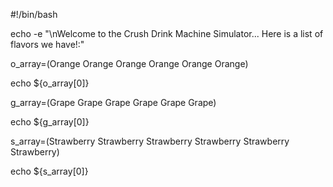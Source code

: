 #!/bin/bash

echo -e "\nWelcome to the Crush Drink Machine Simulator... Here is a list of flavors we have!:"

o_array=(Orange Orange Orange Orange Orange Orange)

echo ${o_array[0]}

g_array=(Grape Grape Grape Grape Grape Grape)

echo ${g_array[0]}

s_array=(Strawberry Strawberry Strawberry Strawberry Strawberry Strawberry)

echo ${s_array[0]}



